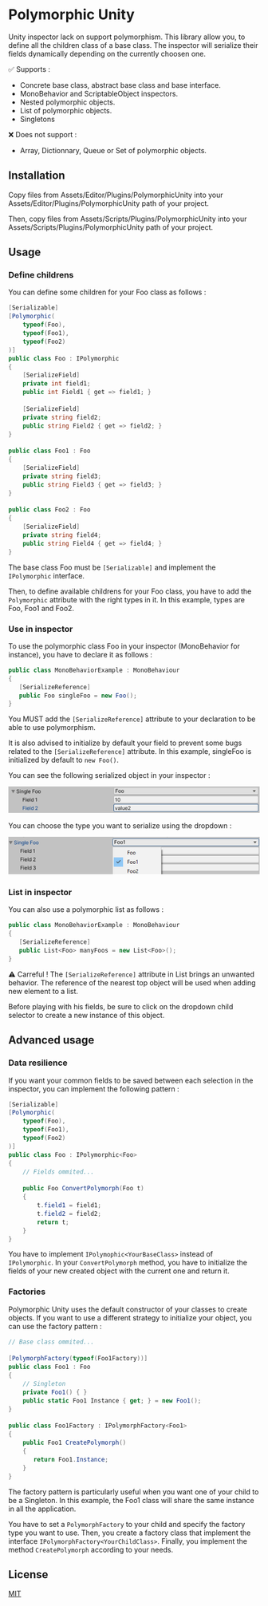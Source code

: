 # Polymorphic Unity

Unity inspector lack on support polymorphism. This library allow you, to define all the children class of a base class. The inspector will serialize their fields dynamically depending on the currently choosen one.

:white_check_mark: Supports :
* Concrete base class, abstract base class and base interface.
* MonoBehavior and ScriptableObject inspectors.
* Nested polymorphic objects.
* List of polymorphic objects.
* Singletons

:x: Does not support :
* Array, Dictionnary, Queue or Set of polymorphic objects.

## Installation

Copy files from Assets/Editor/Plugins/PolymorphicUnity into your Assets/Editor/Plugins/PolymorphicUnity path of your project.

Then, copy files from Assets/Scripts/Plugins/PolymorphicUnity into your Assets/Scripts/Plugins/PolymorphicUnity path of your project.

## Usage

### Define childrens

You can define some children for your Foo class as follows :

```csharp
[Serializable]
[Polymorphic(
    typeof(Foo),
    typeof(Foo1),
    typeof(Foo2)
)]
public class Foo : IPolymorphic
{
    [SerializeField]
    private int field1;
    public int Field1 { get => field1; }

    [SerializeField]
    private string field2;
    public string Field2 { get => field2; }
}

public class Foo1 : Foo
{
    [SerializeField]
    private string field3;
    public string Field3 { get => field3; }
}

public class Foo2 : Foo
{
    [SerializeField]
    private string field4;
    public string Field4 { get => field4; }
}
```
The base class Foo must be ```[Serializable]``` and implement the ```IPolymorphic``` interface.

Then, to define available childrens for your Foo class, you have to add the ```Polymorphic``` attribute with the right types in it. In this example, types are Foo, Foo1 and Foo2.

### Use in inspector

To use the polymorphic class Foo in your inspector (MonoBehavior for instance), you have to declare it as follows :

```csharp
public class MonoBehaviorExample : MonoBehaviour
{
   [SerializeReference]
   public Foo singleFoo = new Foo();
}
```

You MUST add the ```[SerializeReference]``` attribute to your declaration to be able to use polymorphism.

It is also advised to initialize by default your field to prevent some bugs related to the ```[SerializeReference]``` attribute. In this example, singleFoo is initialized by default to ```new Foo()```.

You can see the following serialized object in your inspector :

![missing image](https://github.com/Mabbutnem/polymorphic-unity/blob/images/serialized.png?raw=true)

You can choose the type you want to serialize using the dropdown :

![missing image](https://github.com/Mabbutnem/polymorphic-unity/blob/images/dropdown.png?raw=true)

### List in inspector

You can also use a polymorphic list as follows :

```csharp
public class MonoBehaviorExample : MonoBehaviour
{
   [SerializeReference]
   public List<Foo> manyFoos = new List<Foo>();
}
```
:warning: Carreful ! The ```[SerializeReference]``` attribute in List brings an unwanted behavior. The reference of the nearest top object will be used when adding new element to a list.

Before playing with his fields, be sure to click on the dropdown child selector to create a new instance of this object.

## Advanced usage

### Data resilience

If you want your common fields to be saved between each selection in the inspector, you can implement the following pattern :

```csharp
[Serializable]
[Polymorphic(
    typeof(Foo),
    typeof(Foo1),
    typeof(Foo2)
)]
public class Foo : IPolymorphic<Foo>
{
    // Fields ommited...
    
    public Foo ConvertPolymorph(Foo t)
    {
        t.field1 = field1;
        t.field2 = field2;
        return t;
    }
}
```

You have to implement ```IPolymophic<YourBaseClass>``` instead of ```IPolymorphic```. In your ```ConvertPolymorph``` method, you have to initialize the fields of your new created object with the current one and return it.

### Factories

Polymorphic Unity uses the default constructor of your classes to create objects. If you want to use a different strategy to initialize your object, you can use the factory pattern :

```csharp
// Base class ommited...

[PolymorphFactory(typeof(Foo1Factory))]
public class Foo1 : Foo
{
    // Singleton
    private Foo1() { }
    public static Foo1 Instance { get; } = new Foo1();
}

public class Foo1Factory : IPolymorphFactory<Foo1>
{
    public Foo1 CreatePolymorph()
    {
       return Foo1.Instance;
    }
}
```

The factory pattern is particularly useful when you want one of your child to be a Singleton. In this example, the Foo1 class will share the same instance in all the application.

You have to set a ```PolymorphFactory``` to your child and specify the factory type you want to use. Then, you create a factory class that implement the interface ```IPolymorphFactory<YourChildClass>```. Finally, you implement the method ```CreatePolymorph``` according to your needs.

## License
[MIT](https://choosealicense.com/licenses/mit/)
